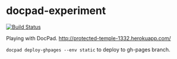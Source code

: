 # docpad-experiment

[![Build Status](https://drone.io/github.com/loki2302/docpad-experiment/status.png)](https://drone.io/github.com/loki2302/docpad-experiment/latest)

Playing with DocPad. http://protected-temple-1332.herokuapp.com/

`docpad deploy-ghpages --env static` to deploy to gh-pages branch.

